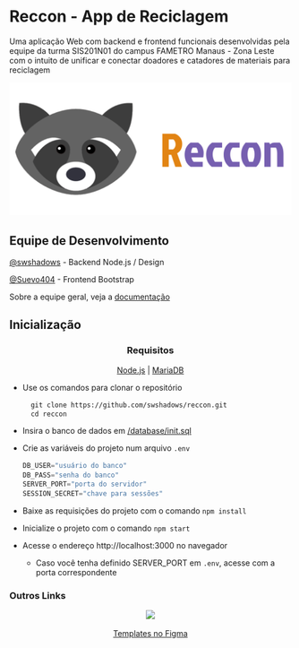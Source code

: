 # Reccon - App de Reciclagem

Uma aplicação Web com backend e frontend funcionais desenvolvidas pela equipe da turma SIS201N01 do campus FAMETRO Manaus - Zona Leste com o intuito de unificar e conectar doadores e catadores de materiais para reciclagem

![AppLogo](/public/assets/banner.svg)

## Equipe de Desenvolvimento

[@swshadows](https://github.com/swshadows) - Backend Node.js / Design

[@Suevo404](https://github.com/Suevo404) - Frontend Bootstrap

Sobre a equipe geral, veja a [documentação](DOCUMENTATION.md#equipe)

## Inicialização

<div align=center>

### Requisitos

[Node.js](https://nodejs.org/en/) | [MariaDB](https://mariadb.org/)

</div>

- Use os comandos para clonar o repositório

  ```
    git clone https://github.com/swshadows/reccon.git
    cd reccon
  ```

- Insira o banco de dados em [/database/init.sql](database/init.sql)
- Crie as variáveis do projeto num arquivo `.env`

  ```c
  DB_USER="usuário do banco"
  DB_PASS="senha do banco"
  SERVER_PORT="porta do servidor"
  SESSION_SECRET="chave para sessões"
  ```

- Baixe as requisições do projeto com o comando `npm install`
- Inicialize o projeto com o comando `npm start`
- Acesse o endereço http://localhost:3000 no navegador
  - Caso você tenha definido SERVER_PORT em `.env`, acesse com a porta correspondente

### Outros Links

<div align="center">
  <a href="https://www.figma.com/file/BfEmE4YiZ0DSRzPSP4g5Kw/reccon?node-id=0%3A1">
    <img width=40 src="https://cdn.jsdelivr.net/gh/devicons/devicon/icons/figma/figma-original.svg">
    <p>Templates no Figma</p>
  </a>
</div>
